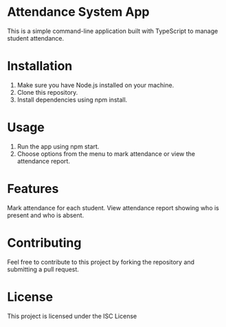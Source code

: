 # Attendance System App

This is a simple command-line application built with TypeScript to manage student attendance.

# Installation

1. Make sure you have Node.js installed on your machine.
2. Clone this repository.
3. Install dependencies using npm install.

# Usage

1. Run the app using npm start.
2. Choose options from the menu to mark attendance or view the attendance report.

# Features

Mark attendance for each student.
View attendance report showing who is present and who is absent.

# Contributing

Feel free to contribute to this project by forking the repository and submitting a pull request.

# License

This project is licensed under the ISC License